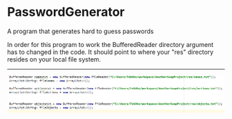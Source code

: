 # PasswordGenerator
A program that generates hard to guess passwords

In order for this program to work the BufferedReader directory argument has to changed in the code. It should point to where your "res" directory resides on your local file system.

***
![alt tag](https://raw.githubusercontent.com/teb0ho/PasswordGenerator/master/snip28oct.PNG)

